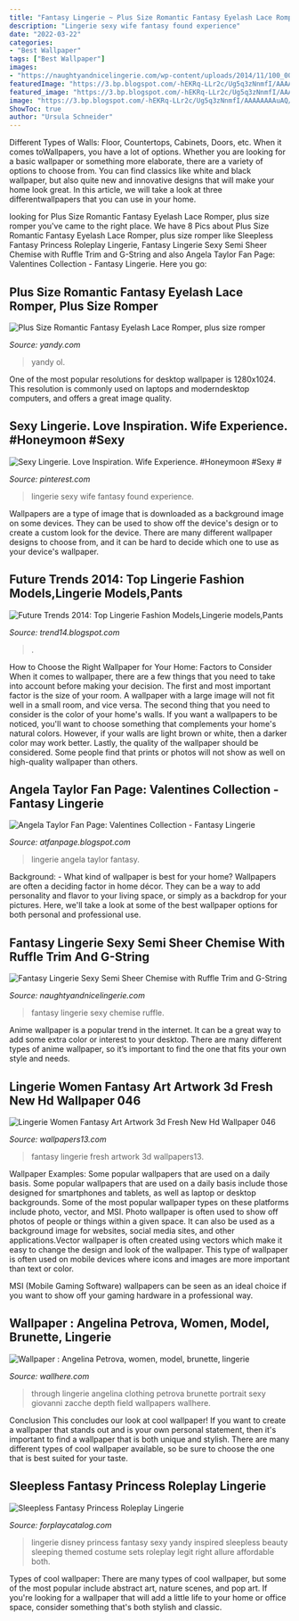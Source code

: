 ```yaml
---
title: "Fantasy Lingerie ~ Plus Size Romantic Fantasy Eyelash Lace Romper, Plus Size Romper"
description: "Lingerie sexy wife fantasy found experience"
date: "2022-03-22"
categories:
- "Best Wallpaper"
tags: ["Best Wallpaper"]
images:
- "https://naughtyandnicelingerie.com/wp-content/uploads/2014/11/100_0088-e1429813457404.jpg"
featuredImage: "https://3.bp.blogspot.com/-hEKRq-LLr2c/Ug5q3zNnmfI/AAAAAAAAuAQ/2wRT5lEdAGc/s1600/Le+Jardin++Önden+Açılabilen+Klipsli+Sporcu+Sütyeni.jpg"
featured_image: "https://3.bp.blogspot.com/-hEKRq-LLr2c/Ug5q3zNnmfI/AAAAAAAAuAQ/2wRT5lEdAGc/s1600/Le+Jardin++Önden+Açılabilen+Klipsli+Sporcu+Sütyeni.jpg"
image: "https://3.bp.blogspot.com/-hEKRq-LLr2c/Ug5q3zNnmfI/AAAAAAAAuAQ/2wRT5lEdAGc/s1600/Le+Jardin++Önden+Açılabilen+Klipsli+Sporcu+Sütyeni.jpg"
ShowToc: true
author: "Ursula Schneider"
---
```



Different Types of Walls: Floor, Countertops, Cabinets, Doors, etc.
When it comes toWallpapers, you have a lot of options. Whether you are looking for a basic wallpaper or something more elaborate, there are a variety of options to choose from. You can find classics like white and black wallpaper, but also quite new and innovative designs that will make your home look great. In this article, we will take a look at three differentwallpapers that you can use in your home.

	

		
looking for Plus Size Romantic Fantasy Eyelash Lace Romper, plus size romper you've came to the right place. We have 8 Pics about Plus Size Romantic Fantasy Eyelash Lace Romper, plus size romper like Sleepless Fantasy Princess Roleplay Lingerie, Fantasy Lingerie Sexy Semi Sheer Chemise with Ruffle Trim and G-String and also Angela Taylor Fan Page: Valentines Collection - Fantasy Lingerie. Here you go:
		
    
## Plus Size Romantic Fantasy Eyelash Lace Romper, Plus Size Romper

<img loading=lazy src="http://assets.yandycdn.com/Products/OL-53-10303X_PS11062017.jpg" onerror="this.onerror=null;this.src='https://tse2.mm.bing.net/th?id=OIP.s-dugCUYZDwiMgxzlIxKkgAAAA&amp;pid=15.1';" alt="Plus Size Romantic Fantasy Eyelash Lace Romper, plus size romper">

_Source: yandy.com_

>yandy ol. 

	

One of the most popular resolutions for desktop wallpaper is 1280x1024. This resolution is commonly used on laptops and moderndesktop computers, and offers a great image quality.

    
## Sexy Lingerie. Love Inspiration. Wife Experience. #Honeymoon #Sexy #

<img loading=lazy src="http://media-cache-ak0.pinimg.com/736x/06/d1/ec/06d1ec9f52b391e6e7e9359d83b65176.jpg" onerror="this.onerror=null;this.src='https://tse4.mm.bing.net/th?id=OIP.qi8yL57V7RdZRHFAKsZQjQHaLH&amp;pid=15.1';" alt="Sexy Lingerie. Love Inspiration. Wife Experience. #Honeymoon #Sexy #">

_Source: pinterest.com_

>lingerie sexy wife fantasy found experience. 

	

Wallpapers are a type of image that is downloaded as a background image on some devices. They can be used to show off the device's design or to create a custom look for the device. There are many different wallpaper designs to choose from, and it can be hard to decide which one to use as your device's wallpaper.

    
## Future Trends 2014: Top Lingerie Fashion Models,Lingerie Models,Pants

<img loading=lazy src="https://3.bp.blogspot.com/-hEKRq-LLr2c/Ug5q3zNnmfI/AAAAAAAAuAQ/2wRT5lEdAGc/s1600/Le+Jardin++Önden+Açılabilen+Klipsli+Sporcu+Sütyeni.jpg" onerror="this.onerror=null;this.src='https://tse3.mm.bing.net/th?id=OIP.XOUAjdp6yNXoNyDPB3t29QHaHa&amp;pid=15.1';" alt="Future Trends 2014: Top Lingerie Fashion Models,Lingerie models,Pants">

_Source: trend14.blogspot.com_

>. 

	

How to Choose the Right Wallpaper for Your Home: Factors to Consider
When it comes to wallpaper, there are a few things that you need to take into account before making your decision. The first and most important factor is the size of your room. A wallpaper with a large image will not fit well in a small room, and vice versa. 
The second thing that you need to consider is the color of your home's walls. If you want a wallpapers to be noticed, you'll want to choose something that complements your home's natural colors. However, if your walls are light brown or white, then a darker color may work better. 
Lastly, the quality of the wallpaper should be considered. Some people find that prints or photos will not show as well on high-quality wallpaper than others.

    
## Angela Taylor Fan Page: Valentines Collection - Fantasy Lingerie

<img loading=lazy src="http://3.bp.blogspot.com/-Rkc0af2BquM/TaEMGW30bXI/AAAAAAAAAu8/zFepD8u15dY/s1600/HHG043_1.jpg" onerror="this.onerror=null;this.src='https://tse1.mm.bing.net/th?id=OIP.IVMJjFCFu_5B-UUnffqbyAHaLG&amp;pid=15.1';" alt="Angela Taylor Fan Page: Valentines Collection - Fantasy Lingerie">

_Source: atfanpage.blogspot.com_

>lingerie angela taylor fantasy. 

	

Background: - What kind of wallpaper is best for your home?
Wallpapers are often a deciding factor in home décor. They can be a way to add personality and flavor to your living space, or simply as a backdrop for your pictures. Here, we'll take a look at some of the best wallpaper options for both personal and professional use.

    
## Fantasy Lingerie Sexy Semi Sheer Chemise With Ruffle Trim And G-String

<img loading=lazy src="https://naughtyandnicelingerie.com/wp-content/uploads/2014/11/100_0088-e1429813457404.jpg" onerror="this.onerror=null;this.src='https://tse1.mm.bing.net/th?id=OIP.kzr-uKBKUIuagcSaEP9M3QHaJ4&amp;pid=15.1';" alt="Fantasy Lingerie Sexy Semi Sheer Chemise with Ruffle Trim and G-String">

_Source: naughtyandnicelingerie.com_

>fantasy lingerie sexy chemise ruffle. 

	

Anime wallpaper is a popular trend in the internet. It can be a great way to add some extra color or interest to your desktop. There are many different types of anime wallpaper, so it’s important to find the one that fits your own style and needs.

    
## Lingerie Women Fantasy Art Artwork 3d Fresh New Hd Wallpaper 046

<img loading=lazy src="http://www.wallpapers13.com/wp-content/uploads/2015/11/Lingerie-Women-Fantasy-Art-Artwork-3d-Fresh-New-Hd-Wallpaper-046-1920x1080.jpg" onerror="this.onerror=null;this.src='https://tse4.mm.bing.net/th?id=OIP.fPpjE9su5z2e2OKB6UEchwHaEK&amp;pid=15.1';" alt="Lingerie Women Fantasy Art Artwork 3d Fresh New Hd Wallpaper 046">

_Source: wallpapers13.com_

>fantasy lingerie fresh artwork 3d wallpapers13. 

	

Wallpaper Examples: Some popular wallpapers that are used on a daily basis.
Some popular wallpapers that are used on a daily basis include those designed for smartphones and tablets, as well as laptop or desktop backgrounds. Some of the most popular wallpaper types on these platforms include photo, vector, and MSI. 
Photo wallpaper is often used to show off photos of people or things within a given space. It can also be used as a background image for websites, social media sites, and other applications.Vector wallpaper is often created using vectors which make it easy to change the design and look of the wallpaper. This type of wallpaper is often used on mobile devices where icons and images are more important than text or color. 

MSI (Mobile Gaming Software) wallpapers can be seen as an ideal choice if you want to show off your gaming hardware in a professional way.

    
## Wallpaper : Angelina Petrova, Women, Model, Brunette, Lingerie

<img loading=lazy src="https://get.wallhere.com/photo/Angelina-Petrova-women-model-brunette-lingerie-Giovanni-Zacche-portrait-see-through-clothing-depth-of-field-1142257.jpg" onerror="this.onerror=null;this.src='https://tse4.mm.bing.net/th?id=OIP.02f2Lr35V945qioSrrjr4QHaE8&amp;pid=15.1';" alt="Wallpaper : Angelina Petrova, women, model, brunette, lingerie">

_Source: wallhere.com_

>through lingerie angelina clothing petrova brunette portrait sexy giovanni zacche depth field wallpapers wallhere. 

	

Conclusion
This concludes our look at cool wallpaper! If you want to create a wallpaper that stands out and is your own personal statement, then it's important to find a wallpaper that is both unique and stylish. There are many different types of cool wallpaper available, so be sure to choose the one that is best suited for your taste.

    
## Sleepless Fantasy Princess Roleplay Lingerie

<img loading=lazy src="http://www.forplaycatalog.com/images/product/jumbos/MP-6282_costume_alt1_lg.jpg" onerror="this.onerror=null;this.src='https://tse3.mm.bing.net/th?id=OIP.FeBJzZW5_ATu3w79UTioqwHaMW&amp;pid=15.1';" alt="Sleepless Fantasy Princess Roleplay Lingerie">

_Source: forplaycatalog.com_

>lingerie disney princess fantasy sexy yandy inspired sleepless beauty sleeping themed costume sets roleplay legit right allure affordable both. 

	

Types of cool wallpaper:
There are many types of cool wallpaper, but some of the most popular include abstract art, nature scenes, and pop art. If you're looking for a wallpaper that will add a little life to your home or office space, consider something that's both stylish and classic.

